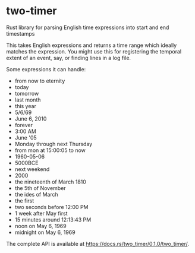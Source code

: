 # two-timer
Rust library for parsing English time expressions into start and end timestamps

This takes English expressions and returns a time range which ideally matches the expression.
You might use this for registering the temporal extent of an event, say, or finding
lines in a log file.

Some expressions it can handle:

* from now to eternity
* today
* tomorrow
* last month
* this year
* 5/6/69
* June 6, 2010
* forever
* 3:00 AM
* June '05
* Monday through next Thursday
* from mon at 15:00:05 to now
* 1960-05-06
* 5000BCE
* next weekend
* 2000
* the nineteenth of March 1810
* the 5th of November
* the ides of March
* the first
* two seconds before 12:00 PM
* 1 week after May first
* 15 minutes around 12:13:43 PM
* noon on May 6, 1969
* midnight on May 6, 1969

The complete API is available at https://docs.rs/two_timer/0.1.0/two_timer/.
